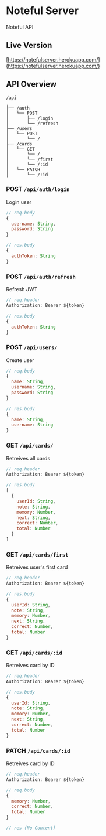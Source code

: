 # Noteful Server

Noteful API

## Live Version

[https://notefulserver.herokuapp.com/](https://notefulserver.herokuapp.com/)

## API Overview

```text
/api
.
├── /auth
│   └── POST
│       ├── /login
│       └── /refresh
├── /users
│   └── POST
│       └── /
├── /cards
│   └── GET
│       └── /
│       └── /first
│       └── /:id
│   └── PATCH
│       └── /:id
```

### POST `/api/auth/login`
Login user
```js
// req.body
{
  username: String,
  password: String
}

// res.body
{
  authToken: String
}
```

### POST `/api/auth/refresh`
Refresh JWT
```js
// req.header
Authorization: Bearer ${token}

// res.body
{
  authToken: String
}
```

### POST `/api/users/`
Create user
```js
// req.body
{
  name: String,
  username: String,
  password: String
}

// res.body
{
  name: String,
  username: String
}
```

### GET `/api/cards/`
Retreives all cards
```js
// req.header
Authorization: Bearer ${token}

// res.body
[
  {
    userId: String,
    note: String,
    memory: Number,
    next: String,
    correct: Number,
    total: Number
  }
]
```

### GET `/api/cards/first`
Retreives user's first card
```js
// req.header
Authorization: Bearer ${token}

// res.body
{
  userId: String,
  note: String,
  memory: Number,
  next: String,
  correct: Number,
  total: Number
}

```

### GET `/api/cards/:id`
Retreives card by ID
```js
// req.header
Authorization: Bearer ${token}

// res.body
{
  userId: String,
  note: String,
  memory: Number,
  next: String,
  correct: Number,
  total: Number
}
```

### PATCH `/api/cards/:id`
Retreives card by ID
```js
// req.header
Authorization: Bearer ${token}

// req.body
{
  memory: Number,
  correct: Number,
  total: Number
}

// res (No Content)
```
